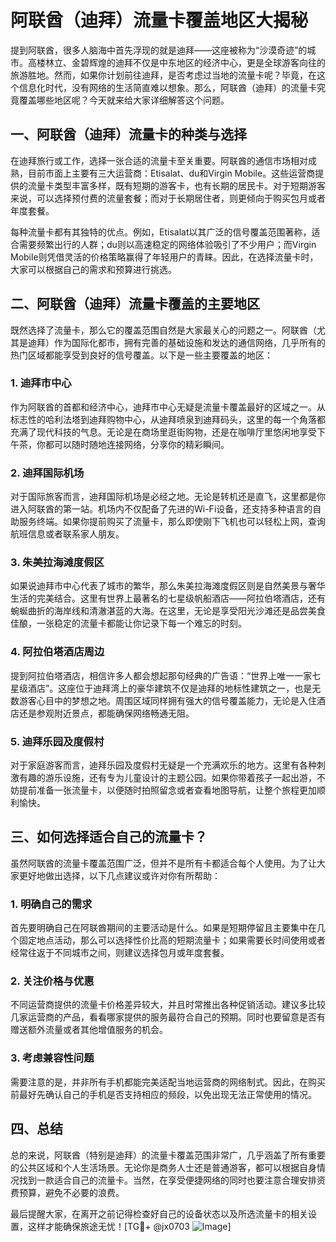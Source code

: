 # 阿联酋（迪拜）流量卡覆盖地区大揭秘

提到阿联酋，很多人脑海中首先浮现的就是迪拜——这座被称为“沙漠奇迹”的城市。高楼林立、金碧辉煌的迪拜不仅是中东地区的经济中心，更是全球游客向往的旅游胜地。然而，如果你计划前往迪拜，是否考虑过当地的流量卡呢？毕竟，在这个信息化时代，没有网络的生活简直难以想象。那么，阿联酋（迪拜）的流量卡究竟覆盖哪些地区呢？今天就来给大家详细解答这个问题。

## 一、阿联酋（迪拜）流量卡的种类与选择

在迪拜旅行或工作，选择一张合适的流量卡至关重要。阿联酋的通信市场相对成熟，目前市面上主要有三大运营商：Etisalat、du和Virgin Mobile。这些运营商提供的流量卡类型丰富多样，既有短期的游客卡，也有长期的居民卡。对于短期游客来说，可以选择预付费的流量套餐；而对于长期居住者，则更倾向于购买包月或者年度套餐。

每种流量卡都有其独特的优点。例如，Etisalat以其广泛的信号覆盖范围著称，适合需要频繁出行的人群；du则以高速稳定的网络体验吸引了不少用户；而Virgin Mobile则凭借灵活的价格策略赢得了年轻用户的青睐。因此，在选择流量卡时，大家可以根据自己的需求和预算进行挑选。

## 二、阿联酋（迪拜）流量卡覆盖的主要地区

既然选择了流量卡，那么它的覆盖范围自然是大家最关心的问题之一。阿联酋（尤其是迪拜）作为国际化都市，拥有完善的基础设施和发达的通信网络，几乎所有的热门区域都能享受到良好的信号覆盖。以下是一些主要覆盖的地区：

### 1. 迪拜市中心

作为阿联酋的首都和经济中心，迪拜市中心无疑是流量卡覆盖最好的区域之一。从标志性的哈利法塔到迪拜购物中心，从迪拜喷泉到迪拜码头，这里的每一个角落都充满了现代科技的气息。无论是在商场里逛街购物，还是在咖啡厅里悠闲地享受下午茶，你都可以随时随地连接网络，分享你的精彩瞬间。

### 2. 迪拜国际机场

对于国际旅客而言，迪拜国际机场是必经之地。无论是转机还是直飞，这里都是你进入阿联酋的第一站。机场内不仅配备了先进的Wi-Fi设备，还支持多种语言的自助服务终端。如果你提前购买了流量卡，那么即使刚下飞机也可以轻松上网，查询航班信息或者联系家人朋友。

### 3. 朱美拉海滩度假区

如果说迪拜市中心代表了城市的繁华，那么朱美拉海滩度假区则是自然美景与奢华生活的完美结合。这里有世界上最著名的七星级帆船酒店——阿拉伯塔酒店，还有蜿蜒曲折的海岸线和清澈湛蓝的大海。在这里，无论是享受阳光沙滩还是品尝美食佳酿，一张稳定的流量卡都能让你记录下每一个难忘的时刻。

### 4. 阿拉伯塔酒店周边

提到阿拉伯塔酒店，相信许多人都会想起那句经典的广告语：“世界上唯一一家七星级酒店”。这座位于迪拜湾上的豪华建筑不仅是迪拜的地标性建筑之一，也是无数游客心目中的梦想之地。周围区域同样拥有强大的信号覆盖能力，无论是入住酒店还是参观附近景点，都能确保网络畅通无阻。

### 5. 迪拜乐园及度假村

对于家庭游客而言，迪拜乐园及度假村无疑是一个充满欢乐的地方。这里有各种刺激有趣的游乐设施，还有专为儿童设计的主题公园。如果你带着孩子一起出游，不妨提前准备一张流量卡，以便随时拍照留念或者查看地图导航，让整个旅程更加顺利愉快。

## 三、如何选择适合自己的流量卡？

虽然阿联酋的流量卡覆盖范围广泛，但并不是所有卡都适合每个人使用。为了让大家更好地做出选择，以下几点建议或许对你有所帮助：

### 1. 明确自己的需求

首先要明确自己在阿联酋期间的主要活动是什么。如果是短期停留且主要集中在几个固定地点活动，那么可以选择性价比高的短期流量卡；如果需要长时间使用或者经常往返于不同城市之间，则建议选择包月或年度套餐。

### 2. 关注价格与优惠

不同运营商提供的流量卡价格差异较大，并且时常推出各种促销活动。建议多比较几家运营商的产品，看看哪家提供的服务最符合自己的预期。同时也要留意是否有赠送额外流量或者其他增值服务的机会。

### 3. 考虑兼容性问题

需要注意的是，并非所有手机都能完美适配当地运营商的网络制式。因此，在购买前最好先确认自己的手机是否支持相应的频段，以免出现无法正常使用的情况。

## 四、总结

总的来说，阿联酋（特别是迪拜）的流量卡覆盖范围非常广，几乎涵盖了所有重要的公共区域和个人生活场景。无论你是商务人士还是普通游客，都可以根据自身情况找到一款适合自己的流量卡。当然，在享受便捷网络的同时也要注意合理安排资费预算，避免不必要的浪费。

最后提醒大家，在离开之前记得检查好自己的设备状态以及所选流量卡的相关设置，这样才能确保旅途无忧！[TG💪+ @jx0703 ![Image](https://github.com/user-attachments/assets/dbca1d08-cadb-493c-b0ec-ad6f7a83f270)]